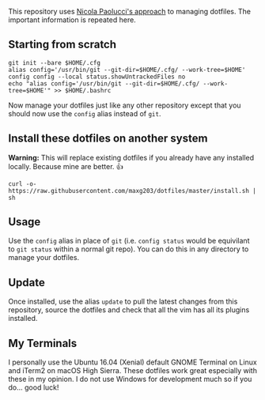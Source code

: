 This repository uses [Nicola Paolucci's approach](https://developer.atlassian.com/blog/2016/02/best-way-to-store-dotfiles-git-bare-repo/) to managing dotfiles. The important information is repeated here.

## Starting from scratch
``` shell
git init --bare $HOME/.cfg
alias config='/usr/bin/git --git-dir=$HOME/.cfg/ --work-tree=$HOME'
config config --local status.showUntrackedFiles no
echo "alias config='/usr/bin/git --git-dir=$HOME/.cfg/ --work-tree=$HOME'" >> $HOME/.bashrc

```
Now manage your dotfiles just like any other repository except that you should now use the `config` alias instead of `git`.

## Install these dotfiles on another system
**Warning:** This will replace existing dotfiles if you already have any installed locally. Because mine are better. :+1:
``` shell
curl -o- https://raw.githubusercontent.com/maxg203/dotfiles/master/install.sh | sh
```

## Usage
Use the `config` alias in place of `git` (i.e. `config status` would be equivilant to `git status` within a normal git repo). You can do this in any directory to manage your dotfiles.

## Update
Once installed, use the alias `update` to pull the latest changes from this repository, source the dotfiles and check that all the vim has all its plugins installed.

## My Terminals
I personally use the Ubuntu 16.04 (Xenial) default GNOME Terminal on Linux and iTerm2 on macOS High Sierra. These dotfiles work great especially with these in my opinion. I do not use Windows for development much so if you do... good luck!
